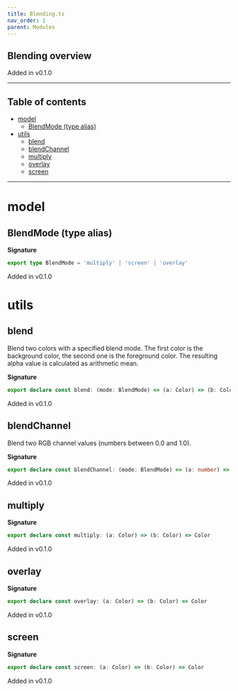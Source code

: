 ```yaml
---
title: Blending.ts
nav_order: 1
parent: Modules
---
```


## Blending overview

Added in v0.1.0

---

<h2 class="text-delta">Table of contents</h2>

- [model](#model)
  - [BlendMode (type alias)](#blendmode-type-alias)
- [utils](#utils)
  - [blend](#blend)
  - [blendChannel](#blendchannel)
  - [multiply](#multiply)
  - [overlay](#overlay)
  - [screen](#screen)

---

# model

## BlendMode (type alias)

**Signature**

```ts
export type BlendMode = 'multiply' | 'screen' | 'overlay'
```

Added in v0.1.0

# utils

## blend

Blend two colors with a specified blend mode. The first color is the
background color, the second one is the foreground color. The resulting
alpha value is calculated as arithmetic mean.

**Signature**

```ts
export declare const blend: (mode: BlendMode) => (a: Color) => (b: Color) => Color
```

Added in v0.1.0

## blendChannel

Blend two RGB channel values (numbers between 0.0 and 1.0).

**Signature**

```ts
export declare const blendChannel: (mode: BlendMode) => (a: number) => (b: number) => number
```

Added in v0.1.0

## multiply

**Signature**

```ts
export declare const multiply: (a: Color) => (b: Color) => Color
```

Added in v0.1.0

## overlay

**Signature**

```ts
export declare const overlay: (a: Color) => (b: Color) => Color
```

Added in v0.1.0

## screen

**Signature**

```ts
export declare const screen: (a: Color) => (b: Color) => Color
```

Added in v0.1.0
